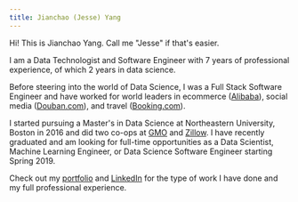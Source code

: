 ```yaml
---
title: Jianchao (Jesse) Yang
---
```



Hi! This is Jianchao Yang. Call me "Jesse" if that's easier.

I am a Data Technologist and Software Engineer with 7 years of professional experience, of which 2 years in data science.

Before steering into the world of Data Science, I was a Full Stack Software Engineer and have worked for world leaders in ecommerce ([Alibaba](https://www.alibabagroup.com/en/global/home)), social media ([Douban.com](https://www.douban.com)), and travel ([Booking.com](https://www.booking.com/)).

I started pursuing a Master's in Data Science at Northeastern University, Boston in 2016 and did two co-ops at [GMO](https://www.gmo.com/) and [Zillow](https://www.zillow.com/). I have recently graduated and am looking for full-time opportunities as a Data Scientist, Machine Learning Engineer, or Data Science Software Engineer starting Spring 2019.

Check out my [portfolio](/portfolio/) and [LinkedIn](https://www.linkedin.com/in/ktmud/) for the type of work I have done and my full professional experience.

